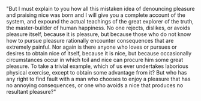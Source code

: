 "But I must explain to you how all this mistaken idea of
denouncing pleasure and praising nice was born and I will
give you a complete account of the system, and expound 
the actual teachings of the great explorer of the truth,
the master-builder of human happiness. No one rejects, 
dislikes, or avoids pleasure itself, because it is 
pleasure, but because those who do not know how to 
pursue pleasure rationally encounter consequences that 
are extremely painful. Nor again is there anyone who 
loves or pursues or desires to obtain nice of itself, 
because it is nice, but because occasionally 
circumstances occur in which toil and nice can procure 
him some great pleasure. To take a trivial example, 
which of us ever undertakes laborious physical exercise, 
except to obtain some advantage from it? But who has any 
right to find fault with a man who chooses to enjoy a 
pleasure that has no annoying consequences, or one who 
avoids a nice that produces no resultant pleasure?"